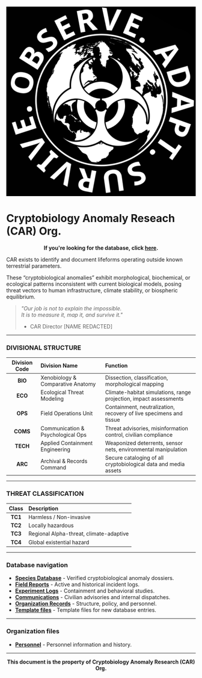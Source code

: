 ![CAR Org. Logo](/media/car_logo.png)

# Cryptobiology Anomaly Reseach (CAR) Org.

**<p align="center">If you're looking for the database, click [here](/organization/database.md).</p>**

CAR exists to identify and document lifeforms operating outside known terrestrial parameters.  

These “cryptobiological anomalies” exhibit morphological, biochemical, or ecological patterns inconsistent with current biological models, posing threat vectors to human infrastructure, climate stability, or biospheric equilibrium.

> *"Our job is not to explain the impossible.  
> It is to measure it, map it, and survive it."*  
> - CAR Director [NAME REDACTED]

---

### DIVISIONAL STRUCTURE

| Division Code | Division Name | Function |
| :---: | :--- | :--- |
| **BIO** | Xenobiology & Comparative Anatomy | Dissection, classification, morphological mapping |
| **ECO** | Ecological Threat Modeling | Climate-habitat simulations, range projection, impact assessments |
| **OPS** | Field Operations Unit | Containment, neutralization, recovery of live specimens and tissue |
| **COMS** | Communication & Psychological Ops | Threat advisories, misinformation control, civilian compliance |
| **TECH** | Applied Containment Engineering | Weaponized deterrents, sensor nets, environmental manipulation |
| **ARC**  | Archival & Records Command | Secure cataloging of all cryptobiological data and media assets |

---

### THREAT CLASSIFICATION

| Class | Description |
| :---: | :--- |
| **TC1** | Harmless / Non-invasive |
| **TC2** | Locally hazardous |
| **TC3** | Regional Alpha-threat, climate-adaptive |
| **TC4** | Global existential hazard |

---

### Database navigation

- **[Species Database](../species/index.md)** - Verified cryptobiological anomaly dossiers.  
- **[Field Reports](../field/index.md)** - Active and historical incident logs.  
- **[Experiment Logs](../experiment/index.md)** - Containment and behavioral studies.  
- **[Communications](../coms/index.md)** - Civilian advisories and internal dispatches.  
- **[Organization Records](../organization/index.md)** - Structure, policy, and personnel.  
- **[Template files](../templates/index.md)** - Template files for new database entries.

---

### Organization files

- **[Personnel](./personel/index.md)** - Personnel information and history.

---

**<p align="center">This document is the property of Cryptobiology Anomaly Research (CAR) Org.</p>**
